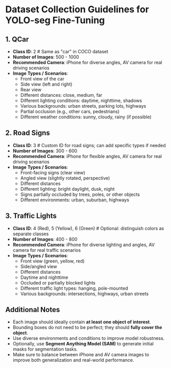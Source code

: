 # Dataset Collection Guidelines for YOLO-seg Fine-Tuning

## 1. QCar
- **Class ID**: 2  # Same as "car" in COCO dataset
- **Number of Images**: 500 - 1000
- **Recommended Camera**: iPhone for diverse angles, AV camera for real driving scenarios
- **Image Types / Scenarios**:
  - Front view of the car
  - Side view (left and right)
  - Rear view
  - Different distances: close, medium, far
  - Different lighting conditions: daytime, nighttime, shadows
  - Various backgrounds: urban streets, parking lots, highways
  - Partial occlusion (e.g., other cars, pedestrians)
  - Different weather conditions: sunny, cloudy, rainy (if possible)

## 2. Road Signs
- **Class ID**: 3  # Custom ID for road signs; can add specific types if needed
- **Number of Images**: 300 - 600
- **Recommended Camera**: iPhone for flexible angles, AV camera for real driving scenarios
- **Image Types / Scenarios**:
  - Front-facing signs (clear view)
  - Angled view (slightly rotated, perspective)
  - Different distances
  - Different lighting: bright daylight, dusk, night
  - Signs partially occluded by trees, poles, or other objects
  - Different environments: urban, suburban, highways

## 3. Traffic Lights
- **Class ID**: 4 (Red), 5 (Yellow), 6 (Green)  # Optional: distinguish colors as separate classes
- **Number of Images**: 400 - 800
- **Recommended Camera**: iPhone for diverse lighting and angles, AV camera for real traffic scenarios
- **Image Types / Scenarios**:
  - Front view (green, yellow, red)
  - Side/angled view
  - Different distances
  - Daytime and nighttime
  - Occluded or partially blocked lights
  - Different traffic light types: hanging, pole-mounted
  - Various backgrounds: intersections, highways, urban streets

## Additional Notes
- Each image should ideally contain **at least one object of interest**.
- Bounding boxes do not need to be perfect; they should **fully cover the object**.
- Use diverse environments and conditions to improve model robustness.
- Optionally, use **Segment Anything Model (SAM)** to generate initial masks for segmentation tasks.
- Make sure to balance between iPhone and AV camera images to improve both generalization and real-world performance.
